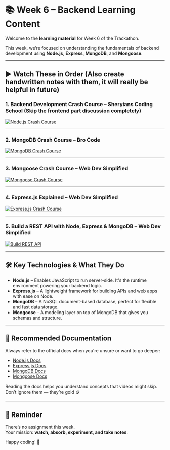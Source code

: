 # 📚 Week 6 – Backend Learning Content

Welcome to the **learning material** for Week 6 of the Trackathon.

This week, we’re focused on understanding the fundamentals of backend development using **Node.js**, **Express**, **MongoDB**, and **Mongoose**.

---

## ▶️ Watch These in Order (Also create handwritten notes with them, it will really be helpful in future)

### 1. Backend Development Crash Course – Sheryians Coding School (Skip the frontend part discussion completely)
[![Node.js Crash Course](https://img.youtube.com/vi/Q-icS7yZz5k/hqdefault.jpg)](https://youtu.be/Q-icS7yZz5k?si=0VZr3l4SxM9kWfOA)

---

### 2. MongoDB Crash Course – Bro Code  
[![MongoDB Crash Course](https://img.youtube.com/vi/c2M-rlkkT5o/hqdefault.jpg)](https://youtu.be/c2M-rlkkT5o?si=miy1_7ZNjg-bMARx)

---

### 3. Mongoose Crash Course – Web Dev Simplified  
[![Mongoose Crash Course](https://img.youtube.com/vi/DZBGEVgL2eE/hqdefault.jpg)](https://youtu.be/DZBGEVgL2eE?si=Zvrxjx65BeCZYGKa)

---

### 4. Express.js Explained – Web Dev Simplified  
[![Express.js Crash Course](https://img.youtube.com/vi/SccSCuHhOw0/hqdefault.jpg)](https://youtu.be/SccSCuHhOw0?si=PgEdvziDqeOOlK0v)

---

### 5. Build a REST API with Node, Express & MongoDB – Web Dev Simplified  
[![Build REST API](https://img.youtube.com/vi/lY6icfhap2o/hqdefault.jpg)](https://youtu.be/lY6icfhap2o?si=AETPMPMPWlfiKECy)

---

## 🛠️ Key Technologies & What They Do

- **Node.js** – Enables JavaScript to run server-side. It's the runtime environment powering your backend logic.
- **Express.js** – A lightweight framework for building APIs and web apps with ease on Node.
- **MongoDB** – A NoSQL document-based database, perfect for flexible and fast data storage.
- **Mongoose** – A modeling layer on top of MongoDB that gives you schemas and structure.

---

## 📘 Recommended Documentation

Always refer to the official docs when you're unsure or want to go deeper:

- [Node.js Docs](https://nodejs.org/en/docs)
- [Express.js Docs](https://expressjs.com/)
- [MongoDB Docs](https://www.mongodb.com/docs/)
- [Mongoose Docs](https://mongoosejs.com/docs/)

Reading the docs helps you understand concepts that videos might skip. Don’t ignore them — they’re gold 🪙

---

## 💬 Reminder

There’s no assignment this week.  
Your mission: **watch, absorb, experiment, and take notes**.

Happy coding! 🎯
